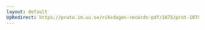 ```yaml
---
layout: default
UpRedirect: https://pruto.im.uu.se/riksdagen-records-pdf/1875/prot-1875--ak--023/prot-1875--ak--023_001.pdf
---
```

